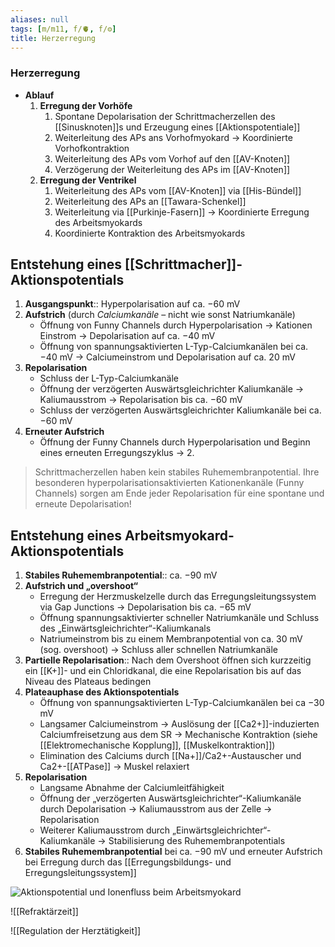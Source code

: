 ```yaml
---
aliases: null
tags: [m/m11, f/🫀, f/⚙️]
title: Herzerregung
---
```

### Herzerregung
- **Ablauf**
	1.  **Erregung der Vorhöfe**
		1.  Spontane Depolarisation der Schrittmacherzellen des [[Sinusknoten]]s und Erzeugung eines [[Aktionspotentiale]]
		2.  Weiterleitung des APs ans Vorhofmyokard → Koordinierte Vorhofkontraktion
		3.  Weiterleitung des APs vom Vorhof auf den [[AV-Knoten]]
		4.  Verzögerung der Weiterleitung des APs im [[AV-Knoten]]
	2.  **Erregung der Ventrikel**
		1.  Weiterleitung des APs vom [[AV-Knoten]] via [[His-Bündel]]
		2.  Weiterleitung des APs an [[Tawara-Schenkel]]
		3.  Weiterleitung via [[Purkinje-Fasern]] → Koordinierte Erregung des Arbeitsmyokards
		4. Koordinierte Kontraktion des Arbeitsmyokards

## Entstehung eines [[Schrittmacher]]-Aktionspotentials
1. **Ausgangspunkt**:: Hyperpolarisation auf ca. −60 mV
2. **Aufstrich** (durch *Calciumkanäle* – nicht wie sonst Natriumkanäle)
	- Öffnung von Funny Channels durch Hyperpolarisation → Kationen Einstrom → Depolarisation auf ca. −40 mV
	- Öffnung von spannungsaktivierten L-Typ-Calciumkanälen bei ca. −40 mV → Calciumeinstrom und Depolarisation auf ca. 20 mV 
3. **Repolarisation**
	- Schluss der L-Typ-Calciumkanäle
	- Öffnung der verzögerten Auswärtsgleichrichter Kaliumkanäle → Kaliumausstrom → Repolarisation bis ca. −60 mV
	- Schluss der verzögerten Auswärtsgleichrichter Kaliumkanäle bei ca. −60 mV
4. **Erneuter Aufstrich**
	- Öffnung der Funny Channels durch Hyperpolarisation und Beginn eines erneuten Erregungszyklus → 2.

> Schrittmacherzellen haben kein stabiles Ruhemembranpotential. Ihre besonderen hyperpolarisationsaktivierten Kationenkanäle (Funny Channels) sorgen am Ende jeder Repolarisation für eine spontane und erneute Depolarisation!

## Entstehung eines Arbeitsmyokard-Aktionspotentials
1. **Stabiles Ruhemembranpotential**:: ca. −90 mV 
2. **Aufstrich und „overshoot“**
	- Erregung der Herzmuskelzelle durch das Erregungsleitungssystem via Gap Junctions → Depolarisation bis ca. −65 mV
	- Öffnung spannungsaktivierter schneller Natriumkanäle und Schluss des „Einwärtsgleichrichter“-Kaliumkanals
	- Natriumeinstrom bis zu einem Membranpotential von ca. 30 mV (sog. overshoot) → Schluss aller schnellen Natriumkanäle
3. **Partielle Repolarisation**:: Nach dem Overshoot öffnen sich kurzzeitig ein [[K+]]- und ein Chloridkanal, die eine Repolarisation bis auf das Niveau des Plateaus bedingen
4. **Plateauphase des Aktionspotentials**
	- Öffnung von spannungsaktivierten L-Typ-Calciumkanälen bei ca −30 mV 
	- Langsamer Calciumeinstrom  → Auslösung der [[Ca2+]]-induzierten Calciumfreisetzung aus dem SR → Mechanische Kontraktion (siehe [[Elektromechanische Kopplung]], [[Muskelkontraktion]])
	- Elimination des Calciums durch [[Na+]]/Ca2+-Austauscher und Ca2+-[[ATPase]] → Muskel relaxiert
5. **Repolarisation**
	- Langsame Abnahme der Calciumleitfähigkeit 
	- Öffnung der „verzögerten Auswärtsgleichrichter“-Kaliumkanäle durch Depolarisation → Kaliumausstrom aus der Zelle → Repolarisation
	- Weiterer Kaliumausstrom durch „Einwärtsgleichrichter“-Kaliumkanäle → Stabilisierung des Ruhemembranpotentials
6. **Stabiles Ruhemembranpotential** bei ca. −90 mV und erneuter Aufstrich bei Erregung durch das [[Erregungsbildungs- und Erregungsleitungssystem]]

![Aktionspotential und Ionenfluss beim Arbeitsmyokard](https://media-de.amboss.com/media/thumbs/big_5800d3a1aaf13.jpg)

![[Refraktärzeit]]


![[Regulation der Herztätigkeit]]

